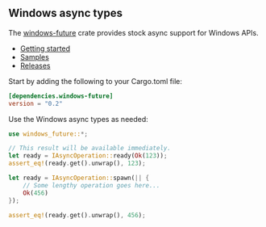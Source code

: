 ## Windows async types

The [windows-future](https://crates.io/crates/windows-future) crate provides stock async support for Windows APIs.

* [Getting started](https://kennykerr.ca/rust-getting-started/)
* [Samples](https://github.com/microsoft/windows-rs/tree/master/crates/samples)
* [Releases](https://github.com/microsoft/windows-rs/releases)

Start by adding the following to your Cargo.toml file:

```toml
[dependencies.windows-future]
version = "0.2"
```

Use the Windows async types as needed:

```rust
use windows_future::*;

// This result will be available immediately.
let ready = IAsyncOperation::ready(Ok(123));
assert_eq!(ready.get().unwrap(), 123);

let ready = IAsyncOperation::spawn(|| {
    // Some lengthy operation goes here...
    Ok(456)
});

assert_eq!(ready.get().unwrap(), 456);
```
